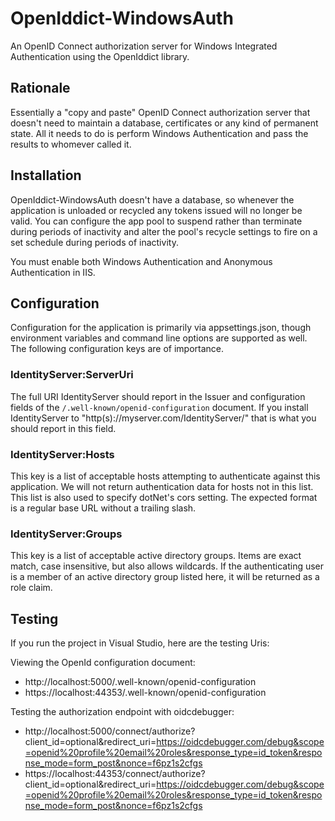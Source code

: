 # OpenIddict-WindowsAuth
An OpenID Connect authorization server for Windows Integrated Authentication using the OpenIddict library.

## Rationale

Essentially a "copy and paste" OpenID Connect authorization server that doesn't need to maintain a database, certificates or any kind of permanent state. All it needs to do is perform Windows Authentication and pass the results to whomever called it.

## Installation

OpenIddict-WindowsAuth doesn't have a database, so whenever the application is unloaded or recycled any tokens issued will no longer be valid. You can configure the app pool to suspend rather than terminate during periods of inactivity and alter the pool's recycle settings to fire on a set schedule during periods of inactivity.

You must enable both Windows Authentication and Anonymous Authentication in IIS.

## Configuration

Configuration for the application is primarily via appsettings.json, though environment variables and command line options are supported as well. The following configuration keys are of importance.

### IdentityServer:ServerUri

The full URI IdentityServer should report in the Issuer and configuration fields of the `/.well-known/openid-configuration` document. If you install IdentityServer to "http(s)://myserver.com/IdentityServer/" that is what you should report in this field.

### IdentityServer:Hosts

This key is a list of acceptable hosts attempting to authenticate against this application. We will not return authentication data for hosts not in this list. This list is also used to specify dotNet's cors setting. The expected format is a regular base URL without a trailing slash.

### IdentityServer:Groups

This key is a list of acceptable active directory groups. Items are exact match, case insensitive, but also allows wildcards. If the authenticating user is a member of an active directory group listed here, it will be returned as a role claim.

## Testing

If you run the project in Visual Studio, here are the testing Uris:

Viewing the OpenId configuration document:

* http://localhost:5000/.well-known/openid-configuration
* https://localhost:44353/.well-known/openid-configuration

Testing the authorization endpoint with oidcdebugger:

* http://localhost:5000/connect/authorize?client_id=optional&redirect_uri=https://oidcdebugger.com/debug&scope=openid%20profile%20email%20roles&response_type=id_token&response_mode=form_post&nonce=f6pz1s2cfgs
* https://localhost:44353/connect/authorize?client_id=optional&redirect_uri=https://oidcdebugger.com/debug&scope=openid%20profile%20email%20roles&response_type=id_token&response_mode=form_post&nonce=f6pz1s2cfgs
